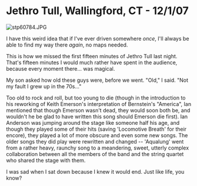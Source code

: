 # Jethro Tull, Wallingford, CT - 12/1/07

![stp60784.JPG](http://westkarana.com/wp-content/uploads/2007/12/stp60784.JPG)

I have this weird idea that if I've ever driven somewhere *once*, I'll always be able to find my way there *again*, no maps needed.

This is how we missed the first fifteen minutes of Jethro Tull last night. That's fifteen minutes I would much rather have spent in the audience, because every moment there... was magical.

My son asked how old these guys were, before we went. "Old," I said. "Not my fault I grew up in the 70s..."

Too old to rock and roll, but too young to die (though in the introduction to his reworking of Keith Emerson's interpretation of Bernstein's "America", Ian mentioned that though Emerson wasn't dead, they would soon both be, and wouldn't he be glad to have written this song should Emerson die first). Ian Anderson was jumping around the stage like someone half his age, and though they played some of their hits (saving 'Locomotive Breath' for their encore), they played a lot of more obscure and even some new songs. The older songs they did play were rewritten and changed -- 'Aqualung' went from a rather heavy, raunchy song to a meandering, sweet, utterly complex collaboration between all the members of the band and the string quartet who shared the stage with them.

I was sad when I sat down because I knew it would end. Just like life, you know?

